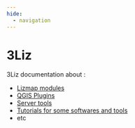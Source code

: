 ```yaml
---
hide:
  - navigation
---
```


# 3Liz

3Liz documentation about :

* [Lizmap modules](./lizmap.md)
* [QGIS Plugins](./plugins.md)
* [Server tools](./tools.md)
* [Tutorials for some softwares and tools](./tutorial)
* etc
